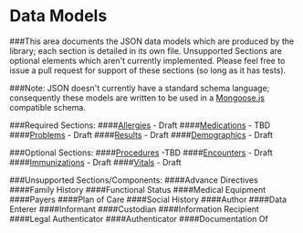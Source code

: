 # Data Models
###This area documents the JSON data models which are produced by the library; each section is detailed in its own file.  Unsupported Sections are optional elements which aren't currently implemented.  Please feel free to issue a pull request for support of these sections (so long as it has tests).

###Note:  JSON doesn't currently have a standard schema language; consequently these models are written to be used in a [Mongoose.js]("http://www.mongoosejs.com") compatible schema.

###Required Sections:
####[Allergies](sections/allergies.md) - Draft
####[Medications](sections/medications.md) - TBD
####[Problems](sections/problems.md) - Draft
####[Results](sections/results.md) - Draft
####[Demographics](sections/demographics.md) - Draft

###Optional Sections:
####[Procedures](sections/procedures.md) -TBD
####[Encounters](sections/encounters.md) - Draft
####[Immunizations](sections/immunizations.md) - Draft
####[Vitals](sections/vitals.md) - Draft

###Unsupported Sections/Components:
####Advance Directives
####Family History
####Functional Status
####Medical Equipment
####Payers
####Plan of Care
####Social History
####Author
####Data Enterer
####Informant
####Custodian
####Information Recipient
####Legal Authenticator
####Authenticator
####Documentation Of